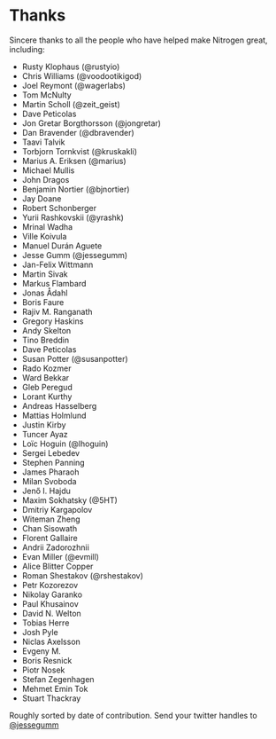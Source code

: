 # Thanks

Sincere thanks to all the people who have helped make Nitrogen great, including:

+ Rusty Klophaus (@rustyio)
+ Chris Williams (@voodootikigod)
+ Joel Reymont (@wagerlabs)
+ Tom McNulty
+ Martin Scholl (@zeit\_geist)
+ Dave Peticolas
+ Jon Gretar Borgthorsson (@jongretar)
+ Dan Bravender (@dbravender)
+ Taavi Talvik
+ Torbjorn Tornkvist (@kruskakli)
+ Marius A. Eriksen (@marius)
+ Michael Mullis
+ John Dragos
+ Benjamin Nortier (@bjnortier)
+ Jay Doane
+ Robert Schonberger
+ Yurii Rashkovskii (@yrashk)
+ Mrinal Wadha
+ Ville Koivula
+ Manuel Durán Aguete
+ Jesse Gumm (@jessegumm)
+ Jan-Felix Wittmann
+ Martin Sivak
+ Markus Flambard
+ Jonas Ådahl
+ Boris Faure
+ Rajiv M. Ranganath
+ Gregory Haskins
+ Andy Skelton
+ Tino Breddin
+ Dave Peticolas
+ Susan Potter (@susanpotter)
+ Rado Kozmer
+ Ward Bekkar
+ Gleb Peregud
+ Lorant Kurthy
+ Andreas Hasselberg
+ Mattias Holmlund
+ Justin Kirby
+ Tuncer Ayaz
+ Loïc Hoguin (@lhoguin)
+ Sergei Lebedev
+ Stephen Panning
+ James Pharaoh
+ Milan Svoboda
+ Jenő I. Hajdu
+ Maxim Sokhatsky (@5HT)
+ Dmitriy Kargapolov
+ Witeman Zheng
+ Chan Sisowath
+ Florent Gallaire
+ Andrii Zadorozhnii
+ Evan Miller (@evmill)
+ Alice Blitter Copper
+ Roman Shestakov (@rshestakov)
+ Petr Kozorezov
+ Nikolay Garanko
+ Paul Khusainov
+ David N. Welton
+ Tobias Herre
+ Josh Pyle
+ Niclas Axelsson
+ Evgeny M.
+ Boris Resnick
+ Piotr Nosek
+ Stefan Zegenhagen
+ Mehmet Emin Tok
+ Stuart Thackray

Roughly sorted by date of contribution. Send your twitter handles to
[@jessegumm](http://twitter.com/jessevumm)
